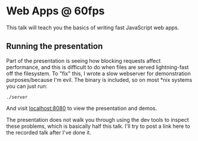 # Web Apps @ 60fps
This talk will teach you the basics of writing fast JavaScript web apps.

## Running the presentation
Part of the presentation is seeing how blocking requests affect performance, and this is difficult to do
when files are served lightning-fast off the filesystem. To "fix" this, I wrote a slow webserver
for demonstration purposes/because I'm evil. The binary is included, so on most \*nix systems you can just run:

`./server`

And visit [localhost:8080](http://localhost:8080) to view the presentation and demos.

The presentation does not walk you through using the dev tools to inspect these problems, which is basically half this talk.
I'll try to post a link here to the recorded talk after I've done it.
